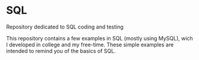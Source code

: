 # SQL
Repository dedicated to SQL coding and testing

This repository contains a few examples in SQL (mostly using MySQL), wich I developed in college and my free-time. 
These simple examples are intended to remind you of the basics of SQL.
